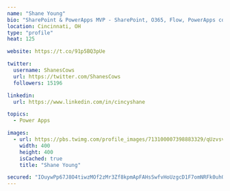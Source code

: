 ```yaml
---
name: "Shane Young"
bio: "SharePoint & PowerApps MVP - SharePoint, O365, Flow, PowerApps consulting? @PowerApps911 | Pure Snark? You found it."
location: Cincinnati, OH
type: "profile"
heat: 125

website: https://t.co/91p5BQ3pUe

twitter:
  username: ShanesCows
  url: https://twitter.com/ShanesCows
  followers: 15196

linkedin:
  url: https://www.linkedin.com/in/cincyshane

topics:
  - Power Apps

images:
  - url: https://pbs.twimg.com/profile_images/713100007398883329/qUzvsvQ3_400x400.jpg
    width: 400
    height: 400
    isCached: true
    title: "Shane Young"

secured: "IOuywPp67J8O4tiwzMOf2zMr3Zf8kpmApFAHsSwfvHoUzgcD1F7omNRFk0uhOFsJ4ufYoZCEP8r6boQ53txYzD3nOBHdrj/b684HsXiJc6OxFBcN0xIRcww5RlNx8VddpbyeFfSx/kTznK7v7dH4g/9LJWRGa24xuF8HMqk9Weyj0eS8HZolff4jyo7/NTMMrDi7uOXII8NsYnDAYa6Jp5w02xZYzSvoPaIX/LNPp62hX7Z563YvHD1sOW3K6lYzFI/H7uVJec5hCg44/JlTE7dAtDwb62g3LrVBmi5wJwkWhSLlJZKsBbTGNaZboe3cpqIk2Y8huXYlThny6ZmoKn5JnvHQycOSGizC2Madk1CAkhmzSAgCp0Cx0bdRfojpV2W3Q+k/vqVzlvBtyXy7D6Rw5gprw8OHJ3UEMOjPjGA=;d1SugzdA/xS4DJLK6/gTXg=="
---
```


